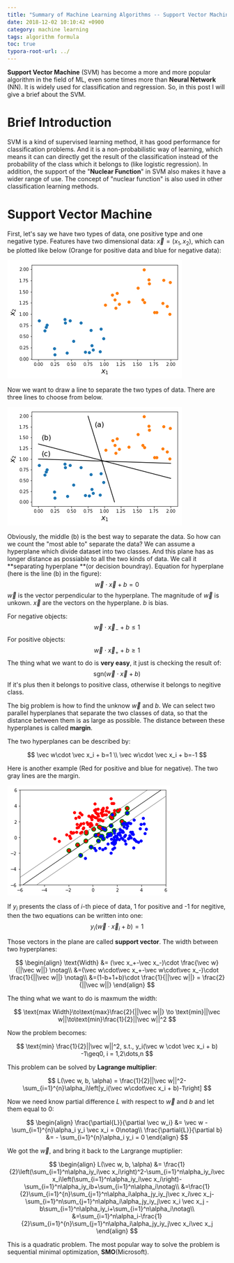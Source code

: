```yaml
---
title: "Summary of Machine Learning Algorithms -- Support Vector Machine"
date: 2018-12-02 10:10:42 +0900
category: machine learning
tags: algorithm formula
toc: true
typora-root-url: ../
---
```


**Support Vector Machine** (SVM) has become a more and more popular algorithm in the field of ML, even some times more than **Neural Network** (NN). It is widely used for classification and regression. So, in this post I will give a brief about the SVM.

# Brief Introduction

SVM is a kind of supervised learning method, it has good performance for classification problems. And it is a non-probabilistic way of learning, which means it can can directly get the result of the classification instead of the probability of the class which it belongs to (like logistic regression). In addition, the support of the "**Nuclear Function**" in SVM also makes it have a wider range of use. The concept of "nuclear function" is also used in other classification learning methods.

# Support Vector Machine

First, let's say we have two types of data, one positive type and one negative type. Features have two dimensional data: $\vec{x} = (x_1, x_2)$, which can be plotted like below (Orange for positive data and blue for negative data):

![SVM original dataset](https://raw.githubusercontent.com/simcookies/image-host/master/imgs/20201102144404.png)

Now we want to draw a line to separate the two types of data. There are three lines to choose from below.

![SVM with different classfication lines](https://raw.githubusercontent.com/simcookies/image-host/master/imgs/20201102144443.png)

Obviously, the middle (b) is the best way to separate the data. So how can we count the "most able to" separate the data? We can assume a hyperplane which divide dataset into two classes. And this plane has as longer distance as possiable to all the two kinds of data. We call it **separating hyperplane **(or decision boundray). Equation for hyperplane (here is the line (b) in the figure):
$$
\vec w\cdot \vec x + b=0
$$
$\vec w$ is the vector perpendicular to the hyperplane. The magnitude of $\vec w$ is unkown. $\vec x$ are the vectors on the hyperplane. $b$ is bias. 

For negative objects:
$$
\vec w\cdot \vec x_- + b\leq1
$$
For positive objects:
$$
\vec w\cdot \vec x_+ + b\geq1
$$
The thing what we want to do is **very easy**,  it just is checking the result of:
$$
\text{sgn}(\vec w\cdot\vec x+b)
$$
If it's plus then it belongs to positive class, otherwise it belongs to negitive class.

The big problem is how to find the unknow $\vec w$ and $b$. We can select two parallel hyperplanes that separate the two classes of data, so that the distance between them is as large as possible. The distance between these hyperplanes is called **margin**.

The two hyperplanes can be described by:

$$
\vec w\cdot \vec x_i + b=1 \\
\vec w\cdot \vec x_i + b=-1
$$

Here is another example (Red for positive and blue for negative).  The two gray lines are the margin.

![svm_margin](https://raw.githubusercontent.com/simcookies/image-host/master/imgs/20201102144506.png)

If $y_i$ presents the class of $i$-th piece of data, 1 for positive and -1 for negitive, then the two equations can be written into one:
$$
y_i(\vec w \cdot \vec x_i + b) =1
$$

Those vectors in the plane are called **support vector**. The width between two hyperplanes:

$$
\begin{align}
\text{Width} &= (\vec x_+-\vec x_-)\cdot \frac{\vec w}{||\vec w||} \notag\\
&=(\vec w\cdot\vec x_+-\vec w\cdot\vec x_-)\cdot \frac{1}{||\vec w||} \notag\\
&=(1-b+1+b)\cdot \frac{1}{||\vec w||} = \frac{2}{||\vec w||}
\end{align}
$$

The thing what we want to do is maxmum the width:

$$
\text{max Width}\to\text{max}\frac{2}{||\vec w||} \to \text{min}||\vec w||\to\text{min}\frac{1}{2}||\vec w||^2
$$

Now the problem becomes:

$$
\text{min} \frac{1}{2}||\vec w||^2, s.t., y_i(\vec w \cdot \vec x_i + b) -1\geq0, i = 1,2\dots,n
$$

This problem can be solved by **Lagrange multiplier**:

$$
L(\vec w, b, \alpha) = \frac{1}{2}||\vec w||^2-\sum_{i=1}^{n}\alpha_i\left[y_i(\vec w\cdot\vec x_i + b)-1\right]
$$

Now we need know partial difference $L$ with respect to $\vec w$ and $b$ and let them equal to 0:

$$
\begin{align}
\frac{\partial{L}}{\partial \vec w_i} &= \vec w - \sum_{i=1}^{n}\alpha_i y_i \vec x_i = 0\notag\\
\frac{\partial{L}}{\partial b} &= - \sum_{i=1}^{n}\alpha_i y_i  = 0
\end{align}
$$

We got the $\vec w$, and bring it back to the Largrange muptiplier:

$$
\begin{align}
L(\vec w, b, \alpha) &= \frac{1}{2}\left(\sum_{i=1}^n\alpha_iy_i\vec x_i\right)^2-\sum_{i=1}^n\alpha_iy_i\vec x_i\left(\sum_{i=1}^n\alpha_iy_i\vec x_i\right)-\sum_{i=1}^n\alpha_iy_ib+\sum_{i=1}^n\alpha_i\notag\\
&=\frac{1}{2}\sum_{i=1}^{n}\sum_{j=1}^n\alpha_i\alpha_jy_iy_j\vec x_i\vec x_j-\sum_{i=1}^n\sum_{j=1}^n\alpha_i\alpha_jy_iy_j\vec x_i \vec x_j - b\sum_{i=1}^n\alpha_iy_i+\sum_{i=1}^n\alpha_i\notag\\
&=\sum_{i=1}^n\alpha_i-\frac{1}{2}\sum_{i=1}^{n}\sum_{j=1}^n\alpha_i\alpha_jy_iy_j\vec x_i\vec x_j
\end{align}
$$

This is a quadratic problem. The most popular way to solve the problem is sequential minimal optimization, **SMO**(Microsoft).